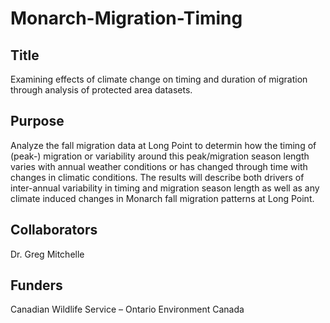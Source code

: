 # Monarch-Migration-Timing

## Title

Examining effects of climate change on timing and duration of migration through analysis of protected area datasets.

## Purpose

Analyze the fall migration data at Long Point to determin how the timing of (peak-) migration or variability around this peak/migration season length varies with annual weather conditions or has changed through time with changes in climatic conditions. The results will describe both drivers of inter-annual variability in timing and migration season length as well as any climate induced changes in Monarch fall migration patterns at Long Point. 

## Collaborators

Dr. Greg Mitchelle

## Funders

Canadian Wildlife Service – Ontario
Environment Canada
